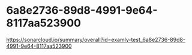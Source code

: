 # 6a8e2736-89d8-4991-9e64-8117aa523900
https://sonarcloud.io/summary/overall?id=examly-test_6a8e2736-89d8-4991-9e64-8117aa523900
